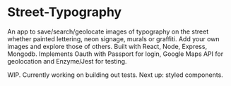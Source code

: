 # Street-Typography
An app to save/search/geolocate images of typography on the street whether painted lettering, neon signage, murals or graffiti. Add your own images and explore those of others. Built with React, Node, Express, Mongodb. Implements Oauth with Passport for login, Google Maps API for geolocation and Enzyme/Jest for testing.

WIP. Currently working on building out tests. Next up: styled components.
